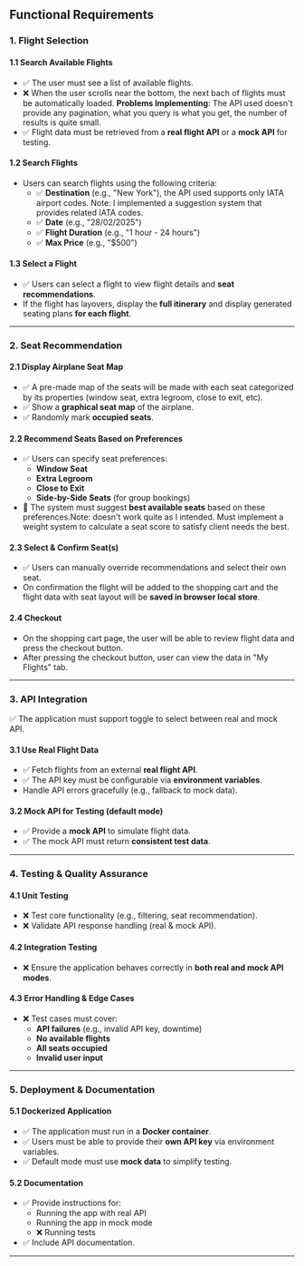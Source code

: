
 ## **Functional Requirements**  
 
 ### **1. Flight Selection**  
 #### **1.1 Search Available Flights**  
 - ✅ The user must see a list of available flights.
 - ❌ When the user scrolls near the bottom, the next bach of flights must be automatically loaded. **Problems Implementing**: The API used doesn't provide any pagination, what you query is what you get, the number of results is quite small. 
 - ✅ Flight data must be retrieved from a **real flight API** or a **mock API** for testing.  
 
 #### **1.2 Search Flights**  
 - Users can search flights using the following criteria:  
   - ✅ **Destination** (e.g., "New York"), the API used supports only IATA airport codes. Note: I implemented a suggestion system that provides related IATA codes. 
   - ✅ **Date** (e.g., "28/02/2025")  
   - ✅ **Flight Duration** (e.g., "1 hour - 24 hours")  
   - ✅ **Max Price** (e.g., "$500")
 
 #### **1.3 Select a Flight**  
 - ✅ Users can select a flight to view flight details and **seat recommendations**.  
 - If the flight has layovers, display the **full itinerary** and display generated seating plans **for each flight**.  
 
 ---
 
 ### **2. Seat Recommendation**  
 #### **2.1 Display Airplane Seat Map**  
 - ✅ A pre-made map of the seats will be made with each seat categorized by its properties (window seat, extra legroom, close to exit, etc).
 - ✅ Show a **graphical seat map** of the airplane.  
 - ✅ Randomly mark **occupied seats**.  
 
 #### **2.2 Recommend Seats Based on Preferences**  
 - ✅ Users can specify seat preferences:  
   - **Window Seat**  
   - **Extra Legroom**  
   - **Close to Exit**  
   - **Side-by-Side Seats** (for group bookings)  
 - 🥲 The system must suggest **best available seats** based on these preferences.Note: doesn't work quite as I intended. Must implement a weight system to calculate a seat score to satisfy client needs the best.

 #### **2.3 Select & Confirm Seat(s)**  
 - ✅ Users can manually override recommendations and select their own seat.   
 - On confirmation the flight will be added to the shopping cart and the flight data with seat layout will be **saved in browser local store**.
 #### **2.4 Checkout**
 - On the shopping cart page, the user will be able to review flight data and press the checkout button.
 - After pressing the checkout button, user can view the data in "My Flights" tab. 
 
 ---
 
 ### **3. API Integration**  
 ✅ The application must support toggle to select between real and mock API.

 #### **3.1 Use Real Flight Data**  
 - ✅ Fetch flights from an external **real flight API**.  
 - ✅ The API key must be configurable via **environment variables**.  
 - Handle API errors gracefully (e.g., fallback to mock data).  
 
 #### **3.2 Mock API for Testing (default mode)**  
 - ✅ Provide a **mock API** to simulate flight data.   
 - ✅ The mock API must return **consistent test data**.  
 
 ---
 
 ### **4. Testing & Quality Assurance**  
 #### **4.1 Unit Testing**  
 - ❌ Test core functionality (e.g., filtering, seat recommendation).  
 - ❌ Validate API response handling (real & mock API).  
 
 #### **4.2 Integration Testing**  
 - ❌ Ensure the application behaves correctly in **both real and mock API modes**.  
 
 #### **4.3 Error Handling & Edge Cases**  
 - ❌ Test cases must cover:  
   - **API failures** (e.g., invalid API key, downtime)  
   - **No available flights**  
   - **All seats occupied**  
   - **Invalid user input**  
 
 ---
 
 ### **5. Deployment & Documentation**  
 #### **5.1 Dockerized Application**  
 - ✅ The application must run in a **Docker container**.  
 - ✅ Users must be able to provide their **own API key** via environment variables.  
 - ✅ Default mode must use **mock data** to simplify testing.  
 
 #### **5.2 Documentation**  
 - ✅ Provide instructions for:  
   - Running the app with real API  
   - Running the app in mock mode  
   - ❌ Running tests  
 - ✅ Include API documentation.  
 
 ---
